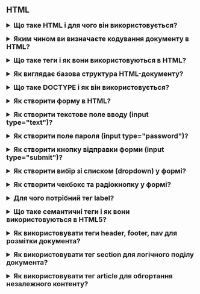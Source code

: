 <h2>HTML</h2>
<details style="margin-bottom: 15px;">
  <summary style="cursor: pointer; outline: none; font-weight: bold; font-size: 18px;">
    Що таке HTML і для чого він використовується?
  </summary>
  <div style="padding: 10px; font-size: 16px;">
    <p>
    HTML (HyperText Markup Language) - це мова розмітки, яка використовується для створення веб-сторінок. </br>HTML складається з елементів, які використовуються для розмітки тексту, зображень, таблиць, форм і інших елементів веб-сторінки. Елементи HTML починаються і закінчуються тегами. Теги можуть мати атрибути, які надають додаткову інформацію про елемент.</p>
  </div>
</details>
<details style="margin-bottom: 15px;">
  <summary style="cursor: pointer; outline: none; font-weight: bold; font-size: 18px;">
    Яким чином ви визначаєте кодування документу в HTML?
  </summary>
  <div style="padding: 10px; font-size: 16px;">
    <p>Кодування документу в HTML визначається за допомогою тега meta. Тег meta використовується для надання додаткової інформації про веб-сторінку, включаючи її кодування. Атрибут charset тега meta визначає кодування символів, яке використовується для веб-сторінки.</br>Атрибут charset може приймати наступні значення:</br>
    - UTF-8: Це найпоширеніше кодування символів в Інтернеті. Воно підтримує більшість мов світу.</br>
    - ISO-8859-1: Це застаріле кодування символів, яке все ще підтримується деякими браузерами. Воно підтримує лише латинський алфавіт.</br>
    - Windows-1252: Це інше застаріле кодування символів, яке все ще підтримується деякими браузерами. Воно підтримує латинський алфавіт, а також деякі символи, які використовуються в європейських мовах.</br>
    Ви можете визначити кодування документу в будь-якому місці в головному розділі HTML, але найкраще це зробити в тегу head</ безпосередньо після тега title.</p>
  </div>
</details>
<details style="margin-bottom: 15px;">
  <summary style="cursor: pointer; outline: none; font-weight: bold; font-size: 18px;">
    Що таке теги і як вони використовуються в HTML?
  </summary>
  <div style="padding: 10px; font-size: 16px;">
    <p>Теги - це елементи HTML, які використовуються для структурування тексту, зображень, таблиць, форм і інших елементів веб-сторінки. </br>Ось деякі з основних типів тегів HTML:</br>
    - Елементи структури: Елементи структури використовуються для визначення структури веб-сторінки. Наприклад, теги html, head, body, h1, p, ul, li, table, tr, td використовуються для визначення структури веб-сторінки.</br>
    - Елементи змісту: Елементи змісту використовуються для додавання контенту на веб-сторінку. Наприклад, теги img, audio, video, script,  style  використовуються для додавання контенту на веб-сторінку.</br>
    - Елементи керування: Елементи керування використовуються для створення форм. Наприклад, теги input, select, textarea використовуються для створення форм.</p>
  </div>
</details>
<details style="margin-bottom: 15px;">
  <summary style="cursor: pointer; outline: none; font-weight: bold; font-size: 18px;">
    Як виглядає базова структура HTML-документу?
  </summary>
  <div style="padding: 10px; font-size: 16px;">
    <p>Базова структура HTML-документу складається з двох основних частин:</br>
     - Заголовок (head): містить метадані про веб-сторінку, такі як її кодування, заголовок, ключові слова та інші.</br>
     - Тіло (body): містить видимий вміст веб-сторінки, такий як текст, зображення, таблиці, форми та інші елементи.</p>
  </div>
</details>
<details style="margin-bottom: 15px;">
  <summary style="cursor: pointer; outline: none; font-weight: bold; font-size: 18px;">
    Що таке DOCTYPE і як він використовується?
  </summary>
  <div style="padding: 10px; font-size: 16px;">
    <p>DOCTYPE - це спеціальний тег, який використовується в HTML-документах для визначення браузером версії HTML, яка використовується. DOCTYPE також може містити додаткову інформацію про документ, наприклад, його тип або призначення.</br>
    DOCTYPE починається з символа !DOCTYPE html. Після цього слідує назва документа, а потім список правил, які використовуються для інтерпретації документа.</p>
  </div>
</details>
<details style="margin-bottom: 15px;">
  <summary style="cursor: pointer; outline: none; font-weight: bold; font-size: 18px;">
    Як створити форму в HTML?
  </summary>
  <div style="padding: 10px; font-size: 16px;">
    <p>Щоб створити форму в HTML, необхідно використовувати тег form. </br>Основні атрибути тега form такі:</br>
    - action - визначає URL-адресу, за якою буде відправлена інформація з форми.</br>
    - method - визначає спосіб відправки інформації з форми. Можливі значення: post і get.</br>
        * post - інформація відправляється в тілі HTTP-запиту. Цей метод використовується за замовчуванням.
        * get - інформація відправляється в URL-адресі HTTP-запиту. Цей метод не рекомендується використовувати для відправки чутливої інформації, оскільки вона буде відображатися в адресному рядку браузера.
    - enctype - визначає спосіб кодування інформації, що відправляється з форми.</br>
    - name - ім'я форми. Це ім'я використовується для посилань на форму в сценарії обробки форми.</br>
    </p>
    <pre>
      <form action="/process-form.php" method="post">
        <input type="text" name="name" />
        <input type="submit" value="Відправити" />
      </form>
    </pre>
  </div>
</details>
<details style="margin-bottom: 15px;">
  <summary style="cursor: pointer; outline: none; font-weight: bold; font-size: 18px;">
    Як створити текстове поле вводу (input type="text")?
  </summary>
  <div style="padding: 10px; font-size: 16px;">
    <p>Основні атрибути тега input type="text" такі:</br>
      - name - ім'я текстового поля. Це ім'я використовується для посилань на текстове поле в сценарії обробки форми. </br>
      - value - початкове значення текстового поля. </br>
      - placeholder - текстовий підказка, яка відображається в текстовому полі, поки користувач не введе текст. </br>
      - size - ширина текстового поля в символах. Значення за замовчуванням 20.</br>
      - maxlength - максимальна довжина тексту, який може бути введений в текстове поле.</p>
  </div>
</details>
<details style="margin-bottom: 15px;">
  <summary style="cursor: pointer; outline: none; font-weight: bold; font-size: 18px;">
    Як створити поле пароля (input type="password")?
  </summary>
  <div style="padding: 10px; font-size: 16px;">
    <p>Основні атрибути тега input type="password" такі:</br>
      - name - ім'я поля пароля. Це ім'я використовується для посилань на поле пароля в сценарії обробки форми.</br>
      - value - початкове значення поля пароля.</br>
      - placeholder - текстовий підказка, яка відображається в полі пароля, поки користувач не введе текст.</br>
      - size - ширина поля пароля в символах.</br>
      - maxlength - максимальна довжина тексту, який може бути введений в поле пароля.
    </p>
  </div>
</details>
<details style="margin-bottom: 15px;">
  <summary style="cursor: pointer; outline: none; font-weight: bold; font-size: 18px;">
    Як створити кнопку відправки форми (input type="submit")?
  </summary>
  <div style="padding: 10px; font-size: 16px;">
    <p>Для створення кнопки відправки форми використовується тег input type="submit". Цей тег визначає кнопку, яка при натисканні відправляє форму на сервер.</br>
       Основні атрибути тега input type="submit" такі:</br>
        - name - ім'я кнопки. Це ім'я використовується для посилань на кнопку в сценарії обробки форми.</br>
        - value - значення кнопки. Це значення відображається на екрані.</p>
  </div>
</details>
<details style="margin-bottom: 15px;">
  <summary style="cursor: pointer; outline: none; font-weight: bold; font-size: 18px;">
    Як створити вибір зі списком (dropdown) у формі?
  </summary>
  <div style="padding: 10px; font-size: 16px;">
    <p>Для створення вибору зі списком у формі використовується тег select. Цей тег визначає випадаючий список, з якого користувач може вибрати один або кілька варіантів.</br>
    Основні атрибути тега select такі:</br>
    - name - ім'я вибору зі списком.</br>
    - multiple - визначає, чи може користувач вибрати кілька варіантів з вибору зі списком. Значення за замовчуванням - false.</br>
    Всередині тега select можна використовувати теги option для визначення варіантів вибору.</br>
   Основні атрибути тега option такі:</br>
    - value - значення варіанту вибору. Це значення буде відправлено на сервер, якщо користувач вибирає цей варіант.</br>
    - selected - визначає, чи буде цей варіант вибраний за замовчуванням. Значення за замовчуванням - false./p></br>
    <pre>
      <select name="countries" multiple>
        <option value="de">Німеччина</option>
        <option value="pl">Польща</option>
        <option value="us">США</option>
      </select>
    </pre>
  </div>
</details>
<details style="margin-bottom: 15px;">
  <summary style="cursor: pointer; outline: none; font-weight: bold; font-size: 18px;">
    Як створити чекбокс та радіокнопку у формі?
  </summary>
  <div style="padding: 10px; font-size: 16px;">
    <p>Для створення чекбокса у формі використовується тег input type="checkbox".</br>
      Основні атрибути тега input type="checkbox" такі:</br>
      - name - імя чекбокса. Це імя використовується для посилань на чекбокс в сценарії обробки форми.</br>
      - value - значення чекбокса. Це значення буде відправлено на сервер, якщо чекбокс буде вибраний.</br>
      - checked - визначає, чи буде чекбокс вибраний за замовчуванням. Значення за замовчуванням - false.</br></br>
      <pre>
        <input type="checkbox" name="agree" />
        <label for="agree">Я погоджуюся з умовами</label>
      </pre>
      Для створення радіокнопки у формі використовується тег input type="radio".</br>
      Основні атрибути тега input type="radio" такі:</br>
      - name - ім'я радіокнопки. Це ім'я використовується для посилання на радіокнопку в сценарії обробки форми.</br>
      - value - значення радіокнопки. Це значення буде відправлено на сервер, якщо радіокнопка буде вибрана.</br>
      - checked - визначає, чи буде радіокнопка вибрана за замовчуванням. Значення за замовчуванням - false.</p>
  </div>
</details>
<details style="margin-bottom: 15px;">
  <summary style="cursor: pointer; outline: none; font-weight: bold; font-size: 18px;">
    Для чого потрібний тег label?
  </summary>
  <div style="padding: 10px; font-size: 16px;">
    <p>Тег label використовується для створення підпису до елемента форми. Щоб використовувати тег label для підпису до елемента форми, потрібно виконати наступні дії:
      </br>
      - Додайте тег label до HTML-розмітки форми.</br>
      - Використовуйте атрибут for тега label для визначення ідентифікатора елемента форми, з яким він пов'язаний.</br>
      - Вкажіть текст мітки всередині тега label.
      <pre>
        <input type="text" name="name" />
        <label for="name">Ім'я</label>
      </pre>
    </p>
  </div>
</details>
<details style="margin-bottom: 15px;">
  <summary style="cursor: pointer; outline: none; font-weight: bold; font-size: 18px;">
    Що таке семантичні теги і як вони використовуються в HTML5?
  </summary>
  <div style="padding: 10px; font-size: 16px;">
    <p>Семантичні теги - це теги HTML, які використовуються для того, щоб описати структуру та призначення вмісту веб-сторінки. Потрібно для індексації пошуковими системами та для доступності людей з обмеженими можливостями. </br>Ось деякі приклади семантичних тегів HTML5:</br>
    - header - визначає заголовок веб-сторінки.</br>
    - nav - визначає навігаційну панель.</br>
    - article - визначає статтю або інший самостійний елемент вмісту.</br>
    - section - визначає розділ веб-сторінки.</br>
    - aside - визначає додатковий вміст, який не є основним.</br>
    - figure - визначає графічний елемент, наприклад, зображення або таблицю.</br>
    - figcaption - визначає підпис до графічного елемента.</p>
  </div>
</details>
<details style="margin-bottom: 15px;">
  <summary style="cursor: pointer; outline: none; font-weight: bold; font-size: 18px;">
    Як використовувати теги header, footer, nav для розмітки документа?
  </summary>
  <div style="padding: 10px; font-size: 16px;">
    <p>Теги header, footer і nav - це семантичні теги HTML, які використовуються для розмітки документа. Вони дають браузеру інформацію про структуру і призначення вмісту на веб-сторінці.</br>
   - Тег header визначає заголовок документа. Він зазвичай містить інформацію про сайт, наприклад, логотип, назву сайту та контактну інформацію.</br>
   - Тег footer визначає нижню частину документа. Він зазвичай містить інформацію про права на копіювання, контактну інформацію або інші юридичні відомості.</br>
   - Тег nav визначає навігаційну панель, наприклад, головне меню. Він зазвичай містить посилання на інші сторінки сайту.</p>
  </div>
</details>
<details style="margin-bottom: 15px;">
  <summary style="cursor: pointer; outline: none; font-weight: bold; font-size: 18px;">
    Як використовувати тег section для логічного поділу документа?
  </summary>
  <div style="padding: 10px; font-size: 16px;">
    <p>Теги section використовуються для визначення логічних розділів вмісту, таких як:</br>
       - Розділи книги або статті</br>
       - Категорії вмісту</br> 
       - Вікна або сторінки в інтерфейсі користувача.
          <code><main>
          <section>
            <h2>Розділ 1</h2>
            <article>
              <h3>Стаття 1</h3>
              <p>Зміст статті 1.</p>
            </article>
            <article>
              <h3>Стаття 2</h3>
              <p>Зміст статті 2.</p>
            </article>
          </section>
          <section>
            <h2>Розділ 2</h2>
            <article>
              <h3>Стаття 3</h3>
              <p>Зміст статті 3.</p>
            </article>
            <article>
              <h3>Стаття 4</h3>
              <p>Зміст статті 4.</p>
            </article>
          </section>
        </main></code>
  </p>
  </div>
</details>
<details style="margin-bottom: 15px;">
  <summary style="cursor: pointer; outline: none; font-weight: bold; font-size: 18px;">
    Як використовувати тег article для обгортання незалежного контенту?
  </summary>
  <div style="padding: 10px; font-size: 16px;">
    <p>Теги article використовуються для визначення незалежного контенту, такого як:</br>
      - Статті</br>
      - Блоги</br>
      - Новини</br>
      - Звіти
    </p>
  </div>
</details>
